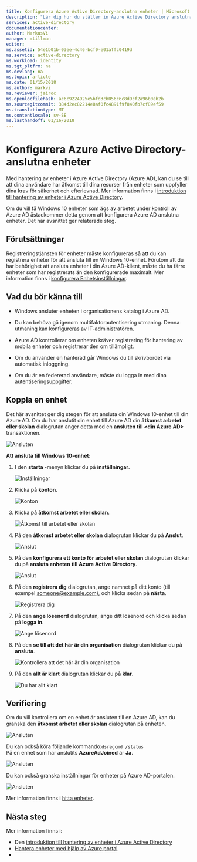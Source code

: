 ```yaml
---
title: Konfigurera Azure Active Directory-anslutna enheter | Microsoft Docs
description: "Lär dig hur du ställer in Azure Active Directory anslutna enheter."
services: active-directory
documentationcenter: 
author: MarkusVi
manager: mtillman
editor: 
ms.assetid: 54e1b01b-03ee-4c46-bcf0-e01affc0419d
ms.service: active-directory
ms.workload: identity
ms.tgt_pltfrm: na
ms.devlang: na
ms.topic: article
ms.date: 01/15/2018
ms.author: markvi
ms.reviewer: jairoc
ms.openlocfilehash: ac6c9224925e5bfd3cb056c6c8d9cf2a96b0eb2b
ms.sourcegitcommit: 384d2ec82214e8af0fc4891f9f840fb7cf89ef59
ms.translationtype: MT
ms.contentlocale: sv-SE
ms.lasthandoff: 01/16/2018
---
```

# <a name="set-up-azure-active-directory-joined-devices"></a>Konfigurera Azure Active Directory-anslutna enheter

Med hantering av enheter i Azure Active Directory (Azure AD), kan du se till att dina användare har åtkomst till dina resurser från enheter som uppfyller dina krav för säkerhet och efterlevnad. Mer information finns i [introduktion till hantering av enheter i Azure Active Directory](device-management-introduction.md).

Om du vill få Windows 10 enheter som ägs av arbetet under kontroll av Azure AD åstadkommer detta genom att konfigurera Azure AD anslutna enheter. Det här avsnittet ger relaterade steg. 


## <a name="prerequisites"></a>Förutsättningar

Registreringstjänsten för enheter måste konfigureras så att du kan registrera enheter för att ansluta till en Windows 10-enhet. Förutom att du har behörighet att ansluta enheter i din Azure AD-klient, måste du ha färre enheter som har registrerats än den konfigurerade maximalt. Mer information finns i [konfigurera Enhetsinställningar](device-management-azure-portal.md#configure-device-settings).



## <a name="what-you-should-know"></a>Vad du bör känna till


- Windows ansluter enheten i organisationens katalog i Azure AD.

- Du kan behöva gå igenom multifaktorautentisering utmaning. Denna utmaning kan konfigureras av IT-administratören.

- Azure AD kontrollerar om enheten kräver registrering för hantering av mobila enheter och registrerar den om tillämpligt.

- Om du använder en hanterad går Windows du till skrivbordet via automatisk inloggning.

- Om du är en federerad användare, måste du logga in med dina autentiseringsuppgifter.


## <a name="joining-a-device"></a>Koppla en enhet

Det här avsnittet ger dig stegen för att ansluta din Windows 10-enhet till din Azure AD. Om du har anslutit din enhet till Azure AD din **åtkomst arbetet eller skolan** dialogrutan anger detta med en **ansluten till \<din Azure AD\>**  transaktionen.

![Ansluten](./media/device-management-azuread-joined-devices-setup/13.png)


**Att ansluta till Windows 10-enhet:**

1. I den **starta** -menyn klickar du på **inställningar**.

    ![Inställningar](./media/device-management-azuread-joined-devices-setup/01.png)

2. Klicka på **konton**.

    ![Konton](./media/device-management-azuread-joined-devices-setup/02.png)


3. Klicka på **åtkomst arbetet eller skolan**.

    ![Åtkomst till arbetet eller skolan](./media/device-management-azuread-joined-devices-setup/03.png)

4. På den **åtkomst arbetet eller skolan** dialogrutan klickar du på **Anslut**.

    ![Anslut](./media/device-management-azuread-joined-devices-setup/04.png)


5. På den **konfigurera ett konto för arbetet eller skolan** dialogrutan klickar du på **ansluta enheten till Azure Active Directory**.

    ![Anslut](./media/device-management-azuread-joined-devices-setup/08.png)


6. På den **registrera dig** dialogrutan, ange namnet på ditt konto (till exempel someone@example.com), och klicka sedan på **nästa**.

    ![Registrera dig](./media/device-management-azuread-joined-devices-setup/10.png)


6. På den **ange lösenord** dialogrutan, ange ditt lösenord och klicka sedan på **logga in**.

    ![Ange lösenord](./media/device-management-azuread-joined-devices-setup/05.png)


7. På den **se till att det här är din organisation** dialogrutan klickar du på **ansluta**.

    ![Kontrollera att det här är din organisation](./media/device-management-azuread-joined-devices-setup/11.png)


8. På den **allt är klart** dialogrutan klickar du på **klar**.

    ![Du har allt klart](./media/device-management-azuread-joined-devices-setup/12.png)

## <a name="verification"></a>Verifiering

Om du vill kontrollera om en enhet är ansluten till en Azure AD, kan du granska den **åtkomst arbetet eller skolan** dialogrutan på enheten.

![Ansluten](./media/device-management-azuread-joined-devices-setup/13.png)

Du kan också köra följande kommando:`dsregcmd /status`  
På en enhet som har anslutits **AzureAdJoined** är **Ja**.

![Ansluten](./media/device-management-azuread-joined-devices-setup/14.png)

Du kan också granska inställningar för enheter på Azure AD-portalen.

![Ansluten](./media/device-management-azuread-joined-devices-setup/15.png)

Mer information finns i [hitta enheter](device-management-azure-portal.md#locate-devices).


## <a name="next-steps"></a>Nästa steg

Mer information finns i: 

- Den [introduktion till hantering av enheter i Azure Active Directory](device-management-introduction.md)
- [Hantera enheter med hjälp av Azure portal](device-management-azure-portal.md)
- 



